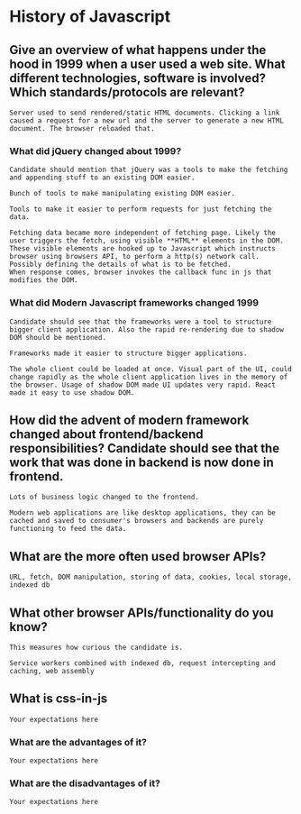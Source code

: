 # History of Javascript

## Give an overview of what happens under the hood in 1999 when a user used a web site. What different technologies, software is involved? Which standards/protocols are relevant?
    Server used to send rendered/static HTML documents. Clicking a link caused a request for a new url and the server to generate a new HTML document. The browser reloaded that.

### What did jQuery changed about 1999?
    Candidate should mention that jQuery was a tools to make the fetching and appending stuff to an existing DOM easier.

    Bunch of tools to make manipulating existing DOM easier.
    
    Tools to make it easier to perform requests for just fetching the data.
    
    Fetching data became more independent of fetching page. Likely the user triggers the fetch, using visible **HTML** elements in the DOM. These visible elements are hooked up to Javascript which instructs browser using browsers API, to perform a http(s) network call. Possibly defining the details of what is to be fetched.
    When response comes, browser invokes the callback func in js that modifies the DOM.

### What did Modern Javascript frameworks changed 1999
    Candidate should see that the frameworks were a tool to structure bigger client application. Also the rapid re-rendering due to shadow DOM should be mentioned.
    
    Frameworks made it easier to structure bigger applications.
    
    The whole client could be loaded at once. Visual part of the UI, could change rapidly as the whole client application lives in the memory of the browser. Usage of shadow DOM made UI updates very rapid. React made it easy to use shadow DOM.

## How did the advent of modern framework changed about frontend/backend responsibilities? Candidate should see that the work that was done in backend is now done in frontend.
    Lots of business logic changed to the frontend.
    
    Modern web applications are like desktop applications, they can be cached and saved to consumer's browsers and backends are purely functioning to feed the data.

## What are the more often used browser APIs?
    URL, fetch, DOM manipulation, storing of data, cookies, local storage, indexed db

## What other browser APIs/functionality do you know?
    This measures how curious the candidate is.
    
    Service workers combined with indexed db, request intercepting and caching, web assembly

## What is css-in-js
    Your expectations here

### What are the advantages of it?
    Your expectations here

### What are the disadvantages of it?
    Your expectations here